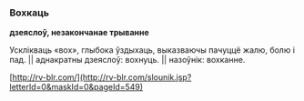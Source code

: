 ### Вохкаць
**дзеяслоў, незакончанае трыванне**

Усклікваць «вох», глыбока ўздыхаць, выказваючы пачуццё жалю, болю і пад. || аднакратны дзеяслоў: вохнуць. || назоўнік: вохканне.

<a rel="author">[http://rv-blr.com/](http://rv-blr.com/slounik.jsp?letterId=0&maskId=0&pageId=549)</a>
